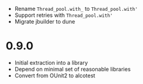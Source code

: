 * Rename `Thread_pool.with_` to `Thread_pool.with'`
* Support retries with `Thread_pool.with'`
* Migrate jbuilder to dune

0.9.0
=====

* Initial extraction into a library
* Depend on minimal set of reasonable libraries
* Convert from OUnit2 to alcotest